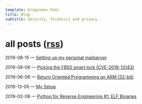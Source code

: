 ```yaml
---
template: blogindex.html
title: Blog
subtitle: Security, forensics and privacy.
---
```


# all posts ([rss](/blog/feed.xml))

2019-08-15 — [Setting up my personal mailserver](/blog/mailserver)

2019-08-06 — [Picking the FB50 smart lock (CVE-2019-13143)](/blog/fb50)

2019-06-06 — [Return Oriented Programming on ARM (32-bit)](/blog/rop-on-arm)

2019-13-05 — [My Setup](/blog/my-setup)

2019-02-08 — [Python for Reverse Engineering #1: ELF Binaries](/blog/python-for-re-1/)

